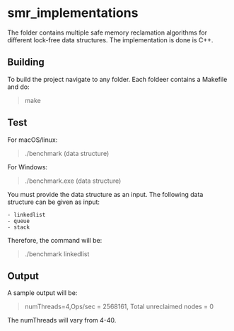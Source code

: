 # smr_implementations

The folder contains multiple safe memory reclamation algorithms for different lock-free data structures. The implementation is done is C++.

## Building
To build the project navigate to any folder. Each foldeer contains a Makefile and do:
> make

## Test
For macOS/linux:
>    ./benchmark (data structure)

For Windows:
 >   ./benchmark.exe (data structure)

You must provide the data structure as an input. The following data structure can be given as input:

    - linkedlist
    - queue
    - stack

Therefore, the command will be:
>    ./benchmark linkedlist

## Output
A sample output will be:
>    numThreads=4,Ops/sec = 2568161, Total unreclaimed nodes = 0

The numThreads will vary from 4-40.